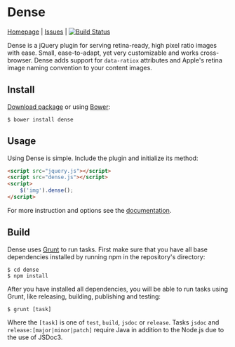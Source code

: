 Dense
=====

[Homepage](http://dense.rah.pw) | [Issues](https://github.com/gocom/dense/issues) | [![Build Status](https://travis-ci.org/gocom/dense.png?branch=master)](https://travis-ci.org/gocom/dense)

Dense is a jQuery plugin for serving retina-ready, high pixel ratio images with ease. Small, ease-to-adapt, yet very customizable and works cross-browser. Dense adds support for ```data-ratiox``` attributes and Apple's retina image naming convention to your content images.

Install
-----

[Download package](http://dense.rah.pw/download) or using [Bower](http://bower.io):

    $ bower install dense

Usage
-----

Using Dense is simple. Include the plugin and initialize its method:

```html
<script src="jquery.js"></script>
<script src="dense.js"></script>
<script>
    $('img').dense();
</script>
```

For more instruction and options see the [documentation](http://dense.rah.pw).

Build
-----

Dense uses [Grunt](http://gruntjs.com) to run tasks. First make sure that you have all base dependencies installed by running npm in the repository's directory:

    $ cd dense
    $ npm install

After you have installed all dependencies, you will be able to run tasks using Grunt, like releasing, building, publishing and testing:

    $ grunt [task]

Where the ```[task]``` is one of ```test```, ```build```, ```jsdoc``` or ```release```. Tasks ```jsdoc``` and ```release:[major|minor|patch]``` require Java in addition to the Node.js due to the use of JSDoc3.